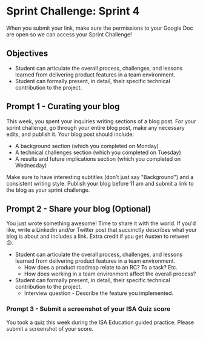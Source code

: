 # Sprint Challenge: Sprint 4

When you submit your link, make sure the permissions to your Google Doc are open so we can access your Sprint Challenge!

## Objectives

- Student can articulate the overall process, challenges, and lessons learned from delivering product features in a team environment.
- Student can formally present, in detail, their specific technical contribution to the project.

## Prompt 1 - Curating your blog

This week, you spent your inquiries writing sections of a blog post. For your sprint challenge, go through your entire blog post, make any necessary edits, and publish it. Your blog post should include:

- A background section (which you completed on Monday)
- A technical challenges section (which you completed on Tuesday)
- A results and future implications section (which you completed on Wednesday)

Make sure to have interesting subtitles (don't just say "Background") and a consistent writing style. Publish your blog before 11 am and submit a link to the blog as your sprint challenge.

## Prompt 2 - Share your blog (Optional)

You just wrote something awesome! Time to share it with the world. If you'd like, write a Linkedin and/or Twitter post that succinctly describes what your blog is about and includes a link. Extra credit if you get Austen to retweet 😉.

- Student can articulate the overall process, challenges, and lessons learned from delivering product features in a team environment.
  - How does a product roadmap relate to an RC? To a task? Etc.
  - How does working in a team environment affect the overall process?
- Student can formally present, in detail, their specific technical contribution to the project.
  - Interview question - Describe the feature you implemented.

### Prompt 3 - Submit a screenshot of your ISA Quiz score

You took a quiz this week during the ISA Education guided practice. Please submit a screenshot of your score.
